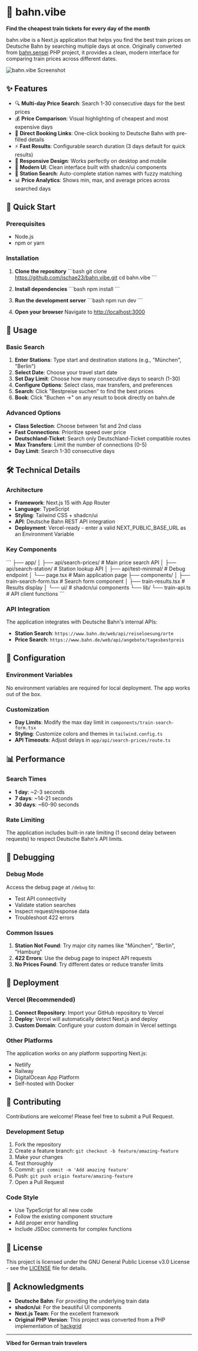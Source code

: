 # 🚂 bahn.vibe

**Find the cheapest train tickets for every day of the month**

bahn.vibe is a Next.js application that helps you find the best train prices on Deutsche Bahn by searching multiple days at once. Originally converted from [bahn.sensei](https://github.com/hackgrid/bahn.sensei/) PHP project, it provides a clean, modern interface for comparing train prices across different dates.

![bahn.vibe Screenshot](public/screenshot.png)

## ✨ Features

- 🔍 **Multi-day Price Search**: Search 1-30 consecutive days for the best prices
- 💰 **Price Comparison**: Visual highlighting of cheapest and most expensive days
- 🎯 **Direct Booking Links**: One-click booking to Deutsche Bahn with pre-filled details
- ⚡ **Fast Results**: Configurable search duration (3 days default for quick results)
- 📱 **Responsive Design**: Works perfectly on desktop and mobile
- 🎨 **Modern UI**: Clean interface built with shadcn/ui components
- 🔄 **Station Search**: Auto-complete station names with fuzzy matching
- 📊 **Price Analytics**: Shows min, max, and average prices across searched days

## 🚀 Quick Start

### Prerequisites

- Node.js
- npm or yarn

### Installation

1. **Clone the repository**
   \`\`\`bash
   git clone https://github.com/jschae23/bahn.vibe.git
   cd bahn.vibe
   \`\`\`

2. **Install dependencies**
   \`\`\`bash
   npm install
   \`\`\`

3. **Run the development server**
   \`\`\`bash
   npm run dev
   \`\`\`

4. **Open your browser**
   Navigate to [http://localhost:3000](http://localhost:3000)

## 🎯 Usage

### Basic Search

1. **Enter Stations**: Type start and destination stations (e.g., "München", "Berlin")
2. **Select Date**: Choose your travel start date
3. **Set Day Limit**: Choose how many consecutive days to search (1-30)
4. **Configure Options**: Select class, max transfers, and preferences
5. **Search**: Click "Bestpreise suchen" to find the best prices
6. **Book**: Click "Buchen →" on any result to book directly on bahn.de

### Advanced Options

- **Class Selection**: Choose between 1st and 2nd class
- **Fast Connections**: Prioritize speed over price
- **Deutschland-Ticket**: Search only Deutschland-Ticket compatible routes
- **Max Transfers**: Limit the number of connections (0-5)
- **Day Limit**: Search 1-30 consecutive days

## 🛠️ Technical Details

### Architecture

- **Framework**: Next.js 15 with App Router
- **Language**: TypeScript
- **Styling**: Tailwind CSS + shadcn/ui
- **API**: Deutsche Bahn REST API integration
- **Deployment**: Vercel-ready - enter a valid NEXT_PUBLIC_BASE_URL as an Environment Variable

### Key Components

\`\`\`
├── app/
│   ├── api/search-prices/     # Main price search API
│   ├── api/search-station/    # Station lookup API
│   ├── api/test-minimal/      # Debug endpoint
│   └── page.tsx               # Main application page
├── components/
│   ├── train-search-form.tsx  # Search form component
│   ├── train-results.tsx      # Results display
│   └── ui/                    # shadcn/ui components
└── lib/
    └── train-api.ts           # API client functions
\`\`\`

### API Integration

The application integrates with Deutsche Bahn's internal APIs:

- **Station Search**: `https://www.bahn.de/web/api/reiseloesung/orte`
- **Price Search**: `https://www.bahn.de/web/api/angebote/tagesbestpreis`

## 🔧 Configuration

### Environment Variables

No environment variables are required for local deployment. The app works out of the box.

### Customization

- **Day Limits**: Modify the max day limit in `components/train-search-form.tsx`
- **Styling**: Customize colors and themes in `tailwind.config.ts`
- **API Timeouts**: Adjust delays in `app/api/search-prices/route.ts`

## 📊 Performance

### Search Times

- **1 day**: ~2-3 seconds
- **7 days**: ~14-21 seconds
- **30 days**: ~60-90 seconds

### Rate Limiting

The application includes built-in rate limiting (1 second delay between requests) to respect Deutsche Bahn's API limits.

## 🐛 Debugging

### Debug Mode

Access the debug page at `/debug` to:
- Test API connectivity
- Validate station searches
- Inspect request/response data
- Troubleshoot 422 errors

### Common Issues

1. **Station Not Found**: Try major city names like "München", "Berlin", "Hamburg"
2. **422 Errors**: Use the debug page to inspect API requests
3. **No Prices Found**: Try different dates or reduce transfer limits

## 🚀 Deployment

### Vercel (Recommended)

1. **Connect Repository**: Import your GitHub repository to Vercel
2. **Deploy**: Vercel will automatically detect Next.js and deploy
3. **Custom Domain**: Configure your custom domain in Vercel settings

### Other Platforms

The application works on any platform supporting Next.js:
- Netlify
- Railway
- DigitalOcean App Platform
- Self-hosted with Docker

## 🤝 Contributing

Contributions are welcome! Please feel free to submit a Pull Request.

### Development Setup

1. Fork the repository
2. Create a feature branch: `git checkout -b feature/amazing-feature`
3. Make your changes
4. Test thoroughly
5. Commit: `git commit -m 'Add amazing feature'`
6. Push: `git push origin feature/amazing-feature`
7. Open a Pull Request

### Code Style

- Use TypeScript for all new code
- Follow the existing component structure
- Add proper error handling
- Include JSDoc comments for complex functions

## 📝 License

This project is licensed under the GNU General Public License v3.0 License - see the [LICENSE](LICENSE) file for details.

## 🙏 Acknowledgments

- **Deutsche Bahn**: For providing the underlying train data
- **shadcn/ui**: For the beautiful UI components
- **Next.js Team**: For the excellent framework
- **Original PHP Version**: This project was converted from a PHP implementation of [hackgrid](https://github.com/hackgrid/)

---

**Vibed for German train travelers**


